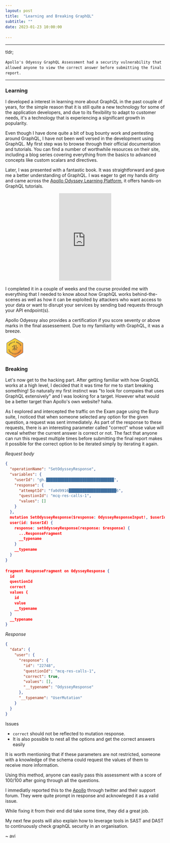 ```yaml
---
layout: post
title:  "Learning and Breaking GraphQL"
subtitle: ""
date: 2023-01-23 10:00:00

---
```



---
tldr;

`Apollo's Odyessy GraphQL Assessment had a security vulnerability that allowed anyone to view the correct answer before submitting the final report.` 

---


### Learning

I developed a interest in learning more about GraphQL in the past couple of years, for the simple reason that it is still quite a new technology for some of the application developers, and due to its flexibility to adapt to customer needs, it's a technology that is experiencing a significant growth in popularity.

Even though I have done quite a bit of bug bounty work and pentesting around GraphQL, I have not been well versed in the development using GraphQL. My first step was to browse through their official documentation and tutorials. You can find a number of worthwhile resources on their site, including a blog series covering everything from the basics to advanced concepts like custom scalars and directives.

Later, I was presented with a fantastic book. It was straightforward and gave me a better understanding of GraphQL. I was eager to get my hands dirty and came across the [Apollo Odyssey Learning Platform](https://www.apollographql.com/tutorials/), it offers hands-on GraphQL tutorials.

<center><iframe type="text/html" sandbox="allow-scripts allow-same-origin allow-popups" width="165" height="275" frameborder="0" style="max-width:100%" src="https://read.amazon.com/kp/card?asin=B07K5TF5LP&preview=inline&linkCode=kpe&ref_=cm_sw_r_kb_dp_YD426Q7JD4ZYSBJ50S6J" ></iframe></center>

I completed it in a couple of weeks and the course provided me with everything that I needed to know about how GraphQL works behind-the-scenes as well as how it can be exploited by attackers who want access to your data or want to disrupt your services by sending bad requests through your API endpoint(s).

Apollo Odyessy also provides a certification if you score seventy or above marks in the final assessement. Due to my familiarity with GraphQL, it was a breeze.

<img src="/images/odyessy-2.svg" height="12%" width="12%">

### Breaking

Let's now get to the hacking part. After getting familiar with how GraphQL works at a high level, I decided that it was time for me to start breaking something! So naturally my first instinct was "to look for compaies  that uses GraphQL extensively" and I was looking for a target. However what would be a better target than Apollo's own website? haha.

As I explored and intercepted the traffic on the Exam page using the Burp suite, I noticed that when someone selected any option for the given question, a request was sent immediately. As part of the response to these requests, there is an interesting parameter called "correct" whose value will reveal whether the current answer is correct or not. The fact that anyone can run this request multiple times before submitting the final report makes it possible for the correct option to be iterated simply by iterating it again.

*Request body*

```json
{
  "operationName": "SetOdysseyResponse",
  "variables": {
    "userId": "gh.██████████████████████████████",
    "response": {
      "attemptId": "fa0d9916█████████████████████6",
      "questionId": "mcq-res-calls-1",
      "values": []
    }
  },
  mutation SetOdysseyResponse($response: OdysseyResponseInput!, $userId: ID!) {
  user(id: $userId) {
    response: setOdysseyResponse(response: $response) {
      ...ResponseFragment
      __typename
    }
    __typename
  }
}

fragment ResponseFragment on OdysseyResponse {
  id
  questionId
  correct
  values {
    id
    value
    __typename
  }
  __typename
}
```

*Response*

```json
{
  "data": {
    "user": {
      "response": {
        "id": "22748",
        "questionId": "mcq-res-calls-1",
        "correct": true,
        "values": [],
        "__typename": "OdysseyResponse"
      },
      "__typename": "UserMutation"
    }
  }
}
```

Issues
 - `correct` should not be reflected to mutation response.
 - It is also possible to nest all the options and get the correct answers easily

It is worth mentioning that if these parameters are not restricted, someone with a knowledge of the schema could request the values of them to receive more information.

Using this method, anyone can easily pass this assessment with a score of 100/100 after going through all the questions.

I immediatly reported this to the [Apollo](https://community.apollographql.com/t/where-to-report-a-security-vulnerability-in-odyssey-platform/4472) through twitter and their support forum. They were quite prompt in response and acknowleged it as a valid issue.

While fixing it from their end did take some time, they did a great job.

My next few posts will also explain how to leverage tools in SAST and DAST to continuously check graphQL security in an organisation.


~ avi